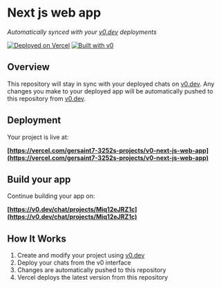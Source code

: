 # Next js web app

*Automatically synced with your [v0.dev](https://v0.dev) deployments*

[![Deployed on Vercel](https://img.shields.io/badge/Deployed%20on-Vercel-black?style=for-the-badge&logo=vercel)](https://vercel.com/gersaint7-3252s-projects/v0-next-js-web-app)
[![Built with v0](https://img.shields.io/badge/Built%20with-v0.dev-black?style=for-the-badge)](https://v0.dev/chat/projects/Miq12eJRZ1c)

## Overview

This repository will stay in sync with your deployed chats on [v0.dev](https://v0.dev).
Any changes you make to your deployed app will be automatically pushed to this repository from [v0.dev](https://v0.dev).

## Deployment

Your project is live at:

**[https://vercel.com/gersaint7-3252s-projects/v0-next-js-web-app](https://vercel.com/gersaint7-3252s-projects/v0-next-js-web-app)**

## Build your app

Continue building your app on:

**[https://v0.dev/chat/projects/Miq12eJRZ1c](https://v0.dev/chat/projects/Miq12eJRZ1c)**

## How It Works

1. Create and modify your project using [v0.dev](https://v0.dev)
2. Deploy your chats from the v0 interface
3. Changes are automatically pushed to this repository
4. Vercel deploys the latest version from this repository
